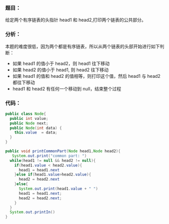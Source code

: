 ### 题目：

给定两个有序链表的头指针 head1 和 head2,打印两个链表的公共部分。

### 分析：

本题的难度很低，因为两个都是有序链表，所以从两个链表的头部开始进行如下判断：

- 如果 head1 的值小于 head2，则 head1 往下移动
- 如果 head2 的值小于 head1, 则 head2 往下移动
- 如果 head1 的值和 head2 的值相等，则打印这个值，然后 head1 与 head2 都往下移动
- head1 和 head2 有任何一个移动到 null，结束整个过程

### 代码：

```java
public class Node{
  public int value;
  public Node next;
  public Node(int data) {
    this.value  = data;
  }
}

public void printCommonPart(Node head1,Node head2){
   System.out.print("common part: ")
  while(head1 != null && head2 != null){
    if(head1.value < head2.value){
      head1 = head1.next
    }else if(head1.value>head2.value){
      head2 = head2.next
    }else{
      System.out.print(head1.value + " ")
      head1 = head1.next;
      head2 = head2.next;
    }
  }
  System.out.printIn()
}
```


